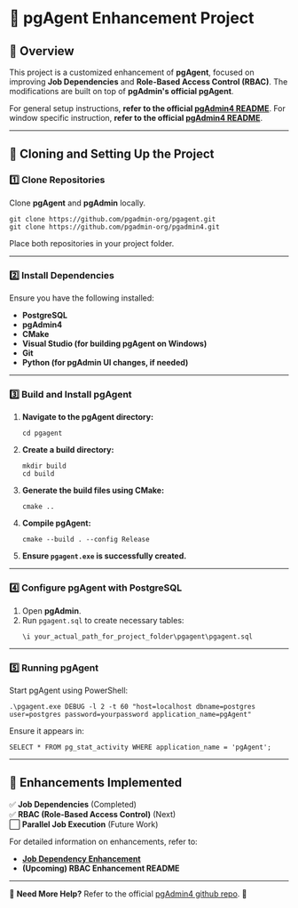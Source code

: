 # 🚀 pgAgent Enhancement Project

## 📌 Overview
This project is a customized enhancement of **pgAgent**, focused on improving **Job Dependencies** and **Role-Based Access Control (RBAC)**. The modifications are built on top of **pgAdmin's official pgAgent**.

For general setup instructions, **refer to the official [pgAdmin4 README](https://github.com/pgadmin-org/pgadmin4/blob/master/README.md)**.
For window specific instruction, **refer to the official [pgAdmin4 README](https://github.com/pgadmin-org/pgadmin4/blob/master/pkg/win32/README.md)**.

---

## 🔧 Cloning and Setting Up the Project

### **1️⃣ Clone Repositories**
Clone **pgAgent** and **pgAdmin** locally.

```
git clone https://github.com/pgadmin-org/pgagent.git
git clone https://github.com/pgadmin-org/pgadmin4.git
```

Place both repositories in your project folder.

---

### **2️⃣ Install Dependencies**
Ensure you have the following installed:
- **PostgreSQL**
- **pgAdmin4**
- **CMake**
- **Visual Studio (for building pgAgent on Windows)**
- **Git**
- **Python (for pgAdmin UI changes, if needed)**

---

### **3️⃣ Build and Install pgAgent**
1. **Navigate to the pgAgent directory:**
   ```
   cd pgagent
   ```

2. **Create a build directory:**
   ```
   mkdir build
   cd build
   ```

3. **Generate the build files using CMake:**
   ```
   cmake ..
   ```

4. **Compile pgAgent:**
   ```
   cmake --build . --config Release
   ```

5. **Ensure `pgagent.exe` is successfully created.**

---

### **4️⃣ Configure pgAgent with PostgreSQL**
1. Open **pgAdmin**.
2. Run `pgagent.sql` to create necessary tables:
   ```
   \i your_actual_path_for_project_folder\pgagent\pgagent.sql
   ```

---

### **5️⃣ Running pgAgent**
Start pgAgent using PowerShell:

```
.\pgagent.exe DEBUG -l 2 -t 60 "host=localhost dbname=postgres user=postgres password=yourpassword application_name=pgAgent"
```

Ensure it appears in:

```
SELECT * FROM pg_stat_activity WHERE application_name = 'pgAgent';
```

---

## 📜 Enhancements Implemented
✅ **Job Dependencies** (Completed)  
✅ **RBAC (Role-Based Access Control)** (Next)  
⬜ **Parallel Job Execution** (Future Work)  

For detailed information on enhancements, refer to:
- [**Job Dependency Enhancement**](https://github.com/brianchristy/Enhancement-to-pgAgent/tree/main/Enhancements/Job_Dependency)  
- **(Upcoming) RBAC Enhancement README**  

---

📌 **Need More Help?** Refer to the official [pgAdmin4 github repo](https://github.com/pgadmin-org/pgadmin4/tree/master). 🚀
